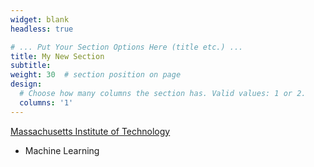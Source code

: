 ```yaml
---
widget: blank
headless: true

# ... Put Your Section Options Here (title etc.) ...
title: My New Section
subtitle:
weight: 30  # section position on page
design:
  # Choose how many columns the section has. Valid values: 1 or 2.
  columns: '1'
---
```


[Massachusetts Institute of Technology](http://www.mit.edu/)

- Machine Learning